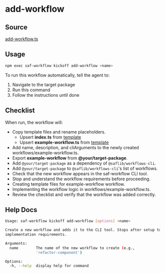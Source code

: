 # add-workflow

## Source

[add-workflow.ts](https://github.com/sderickson/saflib/blob/main/workflows/workflows/add-workflow.ts)

## Usage

```bash
npm exec saf-workflow kickoff add-workflow <name>
```

To run this workflow automatically, tell the agent to:

1. Navigate to the target package
2. Run this command
3. Follow the instructions until done

## Checklist

When run, the workflow will:

- Copy template files and rename placeholders.
  - Upsert **index.ts** from [template](https://github.com/sderickson/saflib/blob/main/workflows/workflows/add-workflow.templates/index.ts)
  - Upsert **example-workflow.ts** from [template](https://github.com/sderickson/saflib/blob/main/workflows/workflows/add-workflow.templates/template-file.ts)
- Add name, description, and cliArguments to the newly created workflows/example-workflow.ts.
- Export **example-workflow** from **@your/target-package**.
- Add `@your/target-package` as a dependency of `@saflib/workflows-cli`.
- Add `@your/target-package` to `@saflib/workflows-cli`'s list of workflows.
- Check that the new workflow appears in the saf-workflow CLI tool.
- Stop and understand the workflow requirements before proceeding.
- Creating template files for example-workflow workflow.
- Implementing the workflow logic in workflows/example-workflow.ts.
- Review the checklist and verify that the workflow was added correctly.

## Help Docs

```bash
Usage: saf-workflow kickoff add-workflow [options] <name>

Create a new workflow and adds it to the CLI tool. Stops after setup to wait for
implementation requirements.

Arguments:
  name        The name of the new workflow to create (e.g.,
              'refactor-component')

Options:
  -h, --help  display help for command

```
